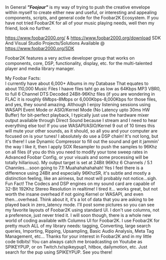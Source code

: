 In General <b><i>"Foojour"</i></b> is my way of trying to push the creative envelope within myself to create either new and useful, or interesting and appealing components, scripts, and general code for the Foobar2K Ecosystem.  If you have not tried Foobar2K for all of your music playing needs, well then my friend, look no further.

https://www.foobar2000.org/  & https://www.foobar2000.org/download
SDK And Visual Studio Projects/Solutions Available @ https://www.foobar2000.org/SDK

Foobar2K features a very active developer group that works on components, core, DSP, functionality, display, etc. for the multi-talented player and media library manager.  

My Foobar Facts:  
I currently have about 6,000+ Albums in my Database
That equates to about 110,000 Music Files
I haave files taht go as low as 64Kbps MP3 VBR0, to full 6 Channel DTS Decoded 24Bit-96Khz files (if you are wondering in FLAC it is roughly 6Mbps-8Mbps or 6,000Kbps-8,000Kbps for those files, and yes, they sound amazing.
Although I enjoy listening sessions using WASAPI Event Mode or ASIO/Kernel Mode (No Latency upto 30ms HW Buffer) for bit-perfect playback, I typically just use the hardware mixer output available through Direct Sound because I stream and I need to hear everything else too!  If you use WASAPI/ASIO/Kernel 9 out of 10 times this will mute your other sounds, as it should, so all you and your computer are focused on is your tunes!
I absolutely do use a DSP chain!  It's not long, but it's there!  I use Dynamic Compressor to fill out the sound and get it jammin' the way I like it, then I apply SOX Resampler to push the samples to 96Khz on all files (if you do this you need to modify your tone sweep rates in Advanced Foobar Config, or your visuals and some processing will be totally hillarious).
My output target is set at 24Bit 96Khz 6 Channels / 5.1 Channles....soon going to 7.1!  Muahahahahahah!
Yes I feel there is a difference using 24Bit and especially 96KhzSR, it's subtle and mostly a distinction feeling, like an airiness, but most will probably not notice...sigh.
Fun Fact!  The Codecs and DSP engines on my sound card are capable of 32-Bit 192Khz Stereo Resolution in realtime!  I tired it... works great, but not worth the insane overhead if not going Kernel or WASAPI, and even then...overhead.  Think about it, it's a lot of data that you are asking to be played back in zero_latency mode.
I'll post some pictures so you can see my favorite layouts of Foobar2K using standard UI.  I don't use columns, not a preference, just never tried it.  I will soon though, there is a whole new world of coding available with Columns UI for Foobar2K.
I use Foobar2K for pretty much ALL of my library needs: tagging, Converting, large search queries, Importing, Ripping, Upsampling, Basic Audio Analysis, Meta Tag Management, etc...
Thanks for your interest in Foobar2K and in my little code tidbits!  You can always catch me broadcasting on Youtube as SPIKEYPUP, or on Twitch.tv/spikeypup1, hitbox, dailymotion, etc.  Just search for the pup using SPIKEYPUP.  See you there!
